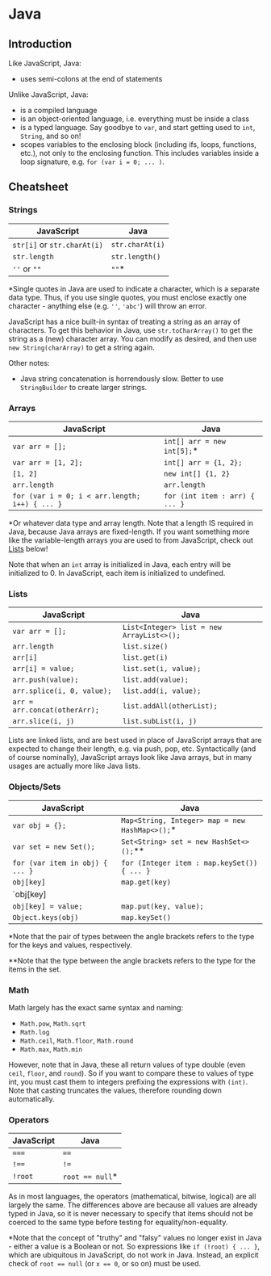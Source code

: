 # Java

## Introduction

Like JavaScript, Java:
* uses semi-colons at the end of statements

Unlike JavaScript, Java:
* is a compiled language
* is an object-oriented language, i.e. everything must be inside a class
* is a typed language. Say goodbye to `var`, and start getting used to `int`, `String`, and so on!
* scopes variables to the enclosing block (including ifs, loops, functions, etc.), not only to the enclosing function. This includes variables inside a loop signature, e.g. `for (var i = 0; ... )`.


## Cheatsheet

### Strings
JavaScript | Java
---------- | ----
`str[i]` or `str.charAt(i)` | `str.charAt(i)`
`str.length` | `str.length()`
`''` or `""` | `""`*

*Single quotes in Java are used to indicate a character, which is a separate data type. Thus, if you use single quotes, you must enclose exactly one character - anything else (e.g. `''`, `'abc'`) will throw an error.

JavaScript has a nice built-in syntax of treating a string as an array of characters. To get this behavior in Java, use `str.toCharArray()` to get the string as a (new) character array. You can modify as desired, and then use `new String(charArray)` to get a string again.

Other notes:
* Java string concatenation is horrendously slow. Better to use `StringBuilder` to create larger strings.


### Arrays
JavaScript | Java
---------- | ----
`var arr = [];` | `int[] arr = new int[5];`*
`var arr = [1, 2];` | `int[] arr = {1, 2};`
`[1, 2]` | `new int[] {1, 2}`
`arr.length` | `arr.length`
`for (var i = 0; i < arr.length; i++) { ... }` | `for (int item : arr) { ... }`

*Or whatever data type and array length. Note that a length IS required in Java, because Java arrays are fixed-length. If you want something more like the variable-length arrays you are used to from JavaScript, check out [Lists](#lists) below!

Note that when an `int` array is initialized in Java, each entry will be initialized to 0. In JavaScript, each item is initialized to undefined.


### Lists
JavaScript | Java
---------- | ----
`var arr = [];` | `List<Integer> list = new ArrayList<>();`
`arr.length` | `list.size()`
`arr[i]` | `list.get(i)`
`arr[i] = value;` | `list.set(i, value);`
`arr.push(value);` | `list.add(value);`
`arr.splice(i, 0, value);` | `list.add(i, value);`
`arr = arr.concat(otherArr);` | `list.addAll(otherList);`
`arr.slice(i, j)` | `list.subList(i, j)`

Lists are linked lists, and are best used in place of JavaScript arrays that are expected to change their length, e.g. via push, pop, etc. Syntactically (and of course nominally), JavaScript arrays look like Java arrays, but in many usages are actually more like Java lists.


### Objects/Sets
JavaScript | Java
---------- | ----
`var obj = {};` | `Map<String, Integer> map = new HashMap<>();`*
`var set = new Set();` | `Set<String> set = new HashSet<>();`**
`for (var item in obj) { ... }` | `for (Integer item : map.keySet()) { ... }`
`obj[key]` | `map.get(key)`
`obj[key] || 0` | `map.getOrDefault(key, 0)`
`obj[key] = value;` | `map.put(key, value);`
`Object.keys(obj)` | `map.keySet()`

\*Note that the pair of types between the angle brackets refers to the type for the keys and values, respectively.

\*\*Note that the type between the angle brackets refers to the type for the items in the set.


### Math

Math largely has the exact same syntax and naming:
* `Math.pow`, `Math.sqrt`
* `Math.log`
* `Math.ceil`, `Math.floor`, `Math.round`
* `Math.max`, `Math.min`

However, note that in Java, these all return values of type double (even `ceil`, `floor`, and `round`). So if you want to compare these to values of type int, you must cast them to integers prefixing the expressions with `(int)`. Note that casting truncates the values, therefore rounding down automatically.


### Operators
JavaScript | Java
---------- | ----
`===` | `==`
`!==` | `!=`
`!root` | `root == null`*

As in most languages, the operators (mathematical, bitwise, logical) are all largely the same. The differences above are because all values are already typed in Java, so it is never necessary to specify that items should not be coerced to the same type before testing for equality/non-equality.

*Note that the concept of "truthy" and "falsy" values no longer exist in Java - either a value is a Boolean or not. So expressions like `if (!root) { ... }`, which are ubiquitous in JavaScript, do not work in Java. Instead, an explicit check of `root == null` (or `x == 0`, or so on) must be used.